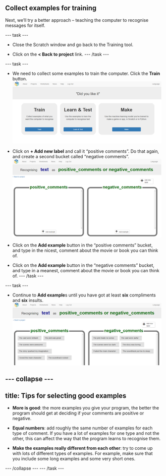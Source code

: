 ## Collect examples for training

Next, we’ll try a better approach – teaching the computer to recognise messages for itself.

--- task ---
+ Close the Scratch window and go back to the Training tool.

+ Click on the **< Back to project** link.
--- /task ---

--- task ---
+ We need to collect some examples to train the computer. Click the **Train** button.
![Project main menu](images/project-make.png)

+ Click on **+ Add new label** and call it “positive comments”.  Do that again, and create a second bucket called “negative comments”. 
![2 empty classes named positive_comments and negative_comments](images/positive-and-negative.png)

+ Click on the **Add example** button in the “positive comments” bucket, and type in the nicest, comment about the movie or book you can think of. 

+ Click on the **Add example** button in the “negative comments” bucket, and type in a meanest, comment about the movie or book you can think of. 
--- /task ---

--- task ---
+ Continue to **Add example**s until you have got at least **six** compliments and **six** insults.
![6 examples of positive comments: "The cast were brilliant", "The plot was great", "The scenes were awesome", "The story sparked my imagination", "I loved the main character", "The soundtrack rocked" and 6 examples of negative comments: "The cast were awful", "The plot made no sense", "The scenes were too dark", "The story was boring", "I hated the main character", "The soundtrack put me to sleep"](images/example-messages.png)

--- collapse ---
---
title: Tips for selecting good examples
---
+ **More is good**: the more examples you give your program, the better the program should get at deciding if  your comments are positive or negative. 

+ **Equal numbers**: add roughly the same number of examples for each type of comment. If you have a lot of examples for one type and not the other, this can affect the way that the program learns to recognise them. 

+ **Make the examples really different from each other**: try to come up with lots of different types of examples. For example, make sure that you include some long examples and some very short ones.
 
--- /collapse ---
--- /task ---


